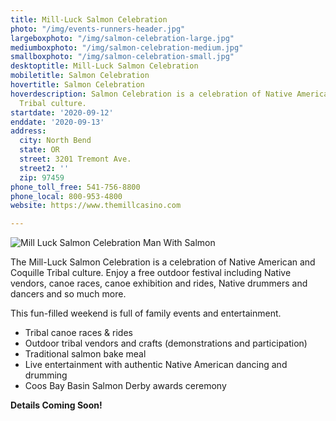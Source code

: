 ```yaml
---
title: Mill-Luck Salmon Celebration
photo: "/img/events-runners-header.jpg"
largeboxphoto: "/img/salmon-celebration-large.jpg"
mediumboxphoto: "/img/salmon-celebration-medium.jpg"
smallboxphoto: "/img/salmon-celebration-small.jpg"
desktoptitle: Mill-Luck Salmon Celebration
mobiletitle: Salmon Celebration
hovertitle: Salmon Celebration
hoverdescription: Salmon Celebration is a celebration of Native American and Coquille
  Tribal culture.
startdate: '2020-09-12'
enddate: '2020-09-13'
address:
  city: North Bend
  state: OR
  street: 3201 Tremont Ave.
  street2: ''
  zip: 97459
phone_toll_free: 541-756-8800
phone_local: 800-953-4800
website: https://www.themillcasino.com

---
```

![Mill Luck Salmon Celebration Man With Salmon](/img/salmon-celebration-medium.jpg)

The Mill-Luck Salmon Celebration is a celebration of Native American and Coquille Tribal culture. Enjoy a free outdoor festival including Native vendors, canoe races, canoe exhibition and rides, Native drummers and dancers and so much more.

This fun-filled weekend is full of family events and entertainment.

* Tribal canoe races & rides
* Outdoor tribal vendors and crafts (demonstrations and participation)
* Traditional salmon bake meal
* Live entertainment with authentic Native American dancing and drumming
* Coos Bay Basin Salmon Derby awards ceremony

**Details Coming Soon!**